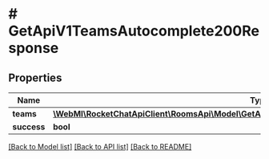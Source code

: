 # # GetApiV1TeamsAutocomplete200Response

## Properties

Name | Type | Description | Notes
------------ | ------------- | ------------- | -------------
**teams** | [**\WebMI\RocketChatApiClient\RoomsApi\Model\GetApiV1TeamsAutocomplete200ResponseTeamsInner[]**](GetApiV1TeamsAutocomplete200ResponseTeamsInner.md) |  | [optional]
**success** | **bool** |  | [optional]

[[Back to Model list]](../../README.md#models) [[Back to API list]](../../README.md#endpoints) [[Back to README]](../../README.md)
